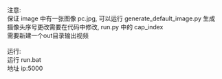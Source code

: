 注意:
<br>
保证 image 中有一张图像 pc.jpg, 可以运行 generate_default_image.py 生成
<br>
摄像头序号更改需要在代码中修改, run.py 中的 cap_index
<br>
需要新建一个out目录输出视频
<br>
<br>
运行:
<br>
运行 run.bat
<br>
地址 ip:5000
